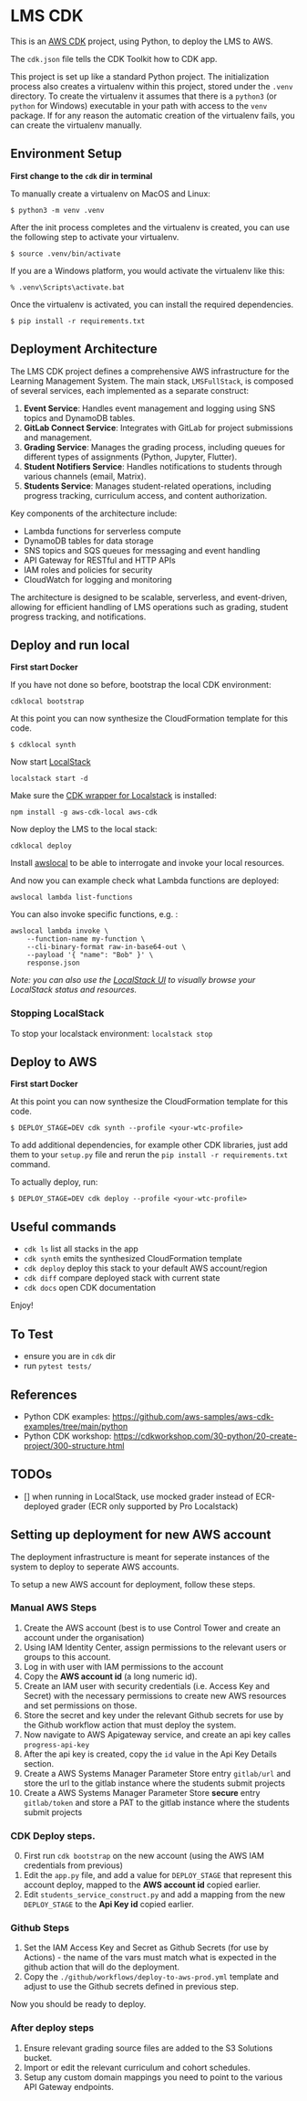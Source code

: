 # LMS CDK

This is an [AWS CDK](https://docs.aws.amazon.com/cdk/v2/guide/getting_started.html) project, using Python, to deploy the LMS to AWS. 

The `cdk.json` file tells the CDK Toolkit how to CDK app.

This project is set up like a standard Python project.  The initialization
process also creates a virtualenv within this project, stored under the `.venv`
directory.  To create the virtualenv it assumes that there is a `python3`
(or `python` for Windows) executable in your path with access to the `venv`
package. If for any reason the automatic creation of the virtualenv fails,
you can create the virtualenv manually.

## Environment Setup

**First change to the `cdk` dir in terminal**

To manually create a virtualenv on MacOS and Linux:

```
$ python3 -m venv .venv
```

After the init process completes and the virtualenv is created, you can use the following
step to activate your virtualenv.

```
$ source .venv/bin/activate
```

If you are a Windows platform, you would activate the virtualenv like this:

```
% .venv\Scripts\activate.bat
```

Once the virtualenv is activated, you can install the required dependencies.

```
$ pip install -r requirements.txt
```

## Deployment Architecture

The LMS CDK project defines a comprehensive AWS infrastructure for the Learning Management System. The main stack, `LMSFullStack`, is composed of several services, each implemented as a separate construct:

1. **Event Service**: Handles event management and logging using SNS topics and DynamoDB tables.
2. **GitLab Connect Service**: Integrates with GitLab for project submissions and management.
3. **Grading Service**: Manages the grading process, including queues for different types of assignments (Python, Jupyter, Flutter).
4. **Student Notifiers Service**: Handles notifications to students through various channels (email, Matrix).
5. **Students Service**: Manages student-related operations, including progress tracking, curriculum access, and content authorization.

Key components of the architecture include:

- Lambda functions for serverless compute
- DynamoDB tables for data storage
- SNS topics and SQS queues for messaging and event handling
- API Gateway for RESTful and HTTP APIs
- IAM roles and policies for security
- CloudWatch for logging and monitoring

The architecture is designed to be scalable, serverless, and event-driven, allowing for efficient handling of LMS operations such as grading, student progress tracking, and notifications.

## Deploy and run local

**First start Docker**

If you have not done so before, bootstrap the local CDK environment:

```
cdklocal bootstrap
```

At this point you can now synthesize the CloudFormation template for this code.

```
$ cdklocal synth
```

Now start [LocalStack](https://github.com/localstack/localstack)

```
localstack start -d
```

Make sure the [CDK wrapper for Localstack](https://github.com/localstack/aws-cdk-local?tab=readme-ov-file) is installed:

```
npm install -g aws-cdk-local aws-cdk
```

Now deploy the LMS to the local stack:

```
cdklocal deploy
```

Install [awslocal](https://github.com/localstack/awscli-local) to be able to interrogate and invoke your local resources.

And now you can example check what Lambda functions are deployed:

```
awslocal lambda list-functions 
```

You can also invoke specific functions, e.g. :

```
awslocal lambda invoke \
    --function-name my-function \
    --cli-binary-format raw-in-base64-out \
    --payload '{ "name": "Bob" }' \
    response.json
```

_Note: you can also use the [LocalStack UI](https://app.localstack.cloud/inst/default/resources/cloudformation/stacks) to visually browse your LocalStack status and resources._

### Stopping LocalStack

To stop your localstack environment: `localstack stop`

## Deploy to AWS

**First start Docker**

At this point you can now synthesize the CloudFormation template for this code.

```
$ DEPLOY_STAGE=DEV cdk synth --profile <your-wtc-profile>
```

To add additional dependencies, for example other CDK libraries, just add
them to your `setup.py` file and rerun the `pip install -r requirements.txt`
command.

To actually deploy, run:

```
$ DEPLOY_STAGE=DEV cdk deploy --profile <your-wtc-profile>
```


## Useful commands

 * `cdk ls`          list all stacks in the app
 * `cdk synth`       emits the synthesized CloudFormation template
 * `cdk deploy`      deploy this stack to your default AWS account/region
 * `cdk diff`        compare deployed stack with current state
 * `cdk docs`        open CDK documentation

Enjoy!

## To Test

- ensure you are in `cdk` dir
- run `pytest tests/`

## References

- Python CDK examples: https://github.com/aws-samples/aws-cdk-examples/tree/main/python
- Python CDK workshop: https://cdkworkshop.com/30-python/20-create-project/300-structure.html

## TODOs

- [] when running in LocalStack, use mocked grader instead of ECR-deployed grader (ECR only supported by Pro Localstack)


## Setting up deployment for new AWS account

The deployment infrastructure is meant for seperate instances of the system to deploy to seperate AWS accounts. 

To setup a new AWS account for deployment, follow these steps.

### Manual AWS Steps

1. Create the AWS account (best is to use Control Tower and create an account under the organisation)
2. Using IAM Identity Center, assign permissions to the relevant users or groups to this account. 
3. Log in with user with IAM permissions to the account
4. Copy the **AWS account id** (a long numeric id). 
5. Create an IAM user with security credentials (i.e. Access Key and Secret) with the necessary permissions to create new AWS resources and set permissions on those.
6. Store the secret and key under the relevant Github secrets for use by the Github workflow action that must deploy the system. 
7. Now navigate to AWS Apigateway service, and create an api key calles `progress-api-key`
8. After the api key is created, copy the `id` value in the Api Key Details section.
9. Create a AWS Systems Manager Parameter Store entry `gitlab/url` and store the url to the gitlab instance where the students submit projects
10. Create a AWS Systems Manager Parameter Store **secure** entry `gitlab/token` and store a PAT to the gitlab instance where the students submit projects

### CDK Deploy steps.

0. First run `cdk bootstrap` on the new account (using the AWS IAM credentials from previous)
1. Edit the `app.py` file, and add a value for `DEPLOY_STAGE` that represent this account deploy, mapped to the **AWS account id** copied earlier.
2. Edit `students_service_construct.py` and add a mapping from the new `DEPLOY_STAGE` to the **Api Key id** copied earlier.

### Github Steps

1. Set the IAM Access Key and Secret as Github Secrets (for use by Actions) - the name of the vars must match what is expected in the github action that will do the deployment.
2. Copy the `./github/workflows/deploy-to-aws-prod.yml` template and adjust to use the Github secrets defined in previous step.

Now you should be ready to deploy.

### After deploy steps

1. Ensure relevant grading source files are added to the S3 Solutions bucket.
2. Import or edit the relevant curriculum and cohort schedules.
3. Setup any custom domain mappings you need to point to the various API Gateway endpoints.